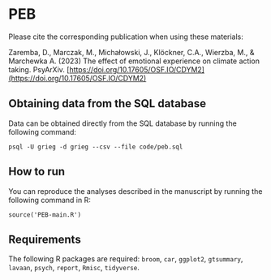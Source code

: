 # PEB

Please cite the corresponding publication when using these materials:

Zaremba, D., Marczak, M., Michałowski, J., Klöckner, C.A., Wierzba, M., & Marchewka A. (2023) The effect of emotional experience on climate action taking. PsyArXiv. [https://doi.org/10.17605/OSF.IO/CDYM2](https://doi.org/10.17605/OSF.IO/CDYM2)

## Obtaining data from the SQL database

Data can be obtained directly from the SQL database by running the following command:

```
psql -U grieg -d grieg --csv --file code/peb.sql
```

## How to run

You can reproduce the analyses described in the manuscript by running the following command in R:

```
source('PEB-main.R')
```

## Requirements

The following R packages are required: `broom`, `car`, `ggplot2`, `gtsummary`, `lavaan`, `psych`, `report`, `Rmisc`, `tidyverse`.